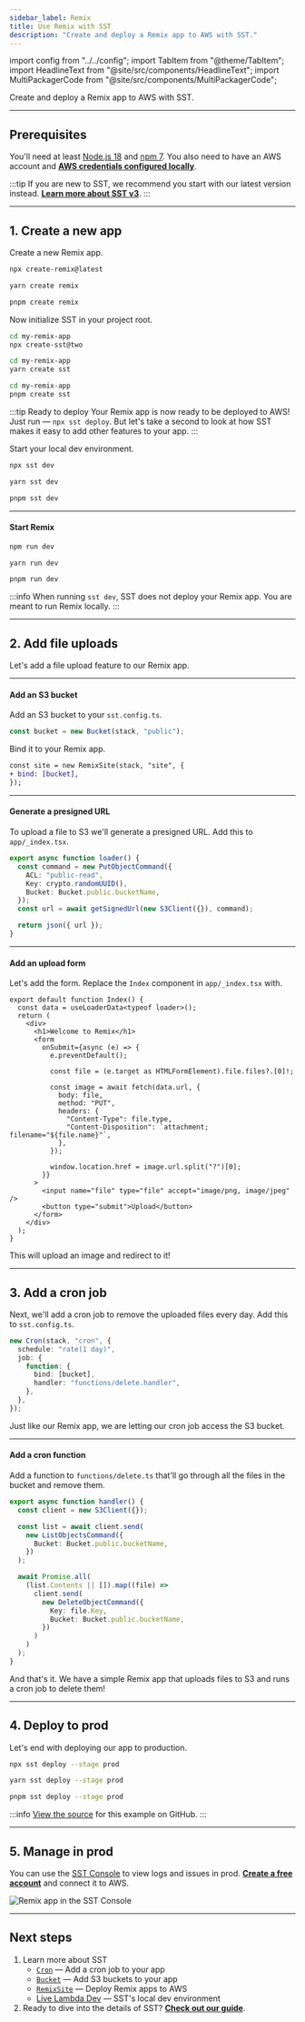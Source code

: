 ```yaml
---
sidebar_label: Remix
title: Use Remix with SST
description: "Create and deploy a Remix app to AWS with SST."
---
```


import config from "../../config";
import TabItem from "@theme/TabItem";
import HeadlineText from "@site/src/components/HeadlineText";
import MultiPackagerCode from "@site/src/components/MultiPackagerCode";

<HeadlineText>

Create and deploy a Remix app to AWS with SST.

</HeadlineText>

---

## Prerequisites

You'll need at least [Node.js 18](https://nodejs.org/) and [npm 7](https://www.npmjs.com/). You also need to have an AWS account and [**AWS credentials configured locally**](advanced/iam-credentials.md#loading-from-a-file).

:::tip
If you are new to SST, we recommend you start with our latest version instead. [**Learn more about SST v3**](https://sst.dev/).
:::

---

## 1. Create a new app

Create a new Remix app.

<MultiPackagerCode>
<TabItem value="npm">

```bash
npx create-remix@latest
```

</TabItem>
<TabItem value="yarn">

```bash
yarn create remix
```

</TabItem>
<TabItem value="pnpm">

```bash
pnpm create remix
```

</TabItem>
</MultiPackagerCode>

Now initialize SST in your project root.

<MultiPackagerCode>
<TabItem value="npm">

```bash
cd my-remix-app
npx create-sst@two
```

</TabItem>
<TabItem value="yarn">

```bash
cd my-remix-app
yarn create sst
```

</TabItem>
<TabItem value="pnpm">

```bash
cd my-remix-app
pnpm create sst
```

</TabItem>
</MultiPackagerCode>

:::tip Ready to deploy
Your Remix app is now ready to be deployed to AWS! Just run — `npx sst deploy`. But let's take a second to look at how SST makes it easy to add other features to your app.
:::

Start your local dev environment.

<MultiPackagerCode>
<TabItem value="npm">

```bash
npx sst dev
```

</TabItem>
<TabItem value="yarn">

```bash
yarn sst dev
```

</TabItem>
<TabItem value="pnpm">

```bash
pnpm sst dev
```

</TabItem>
</MultiPackagerCode>

---

#### Start Remix

<MultiPackagerCode>
<TabItem value="npm">

```bash
npm run dev
```

</TabItem>
<TabItem value="yarn">

```bash
yarn run dev
```

</TabItem>
<TabItem value="pnpm">

```bash
pnpm run dev
```

</TabItem>
</MultiPackagerCode>

:::info
When running `sst dev`, SST does not deploy your Remix app. You are meant to run Remix locally.
:::

---

## 2. Add file uploads

Let's add a file upload feature to our Remix app.

---

#### Add an S3 bucket

Add an S3 bucket to your `sst.config.ts`.

```ts title="sst.config.ts"
const bucket = new Bucket(stack, "public");
```

Bind it to your Remix app.

```diff title="sst.config.ts"
const site = new RemixSite(stack, "site", {
+ bind: [bucket],
});
```

---

#### Generate a presigned URL

To upload a file to S3 we'll generate a presigned URL. Add this to `app/_index.tsx`.

```ts title="app/_index.tsx" {5}
export async function loader() {
  const command = new PutObjectCommand({
    ACL: "public-read",
    Key: crypto.randomUUID(),
    Bucket: Bucket.public.bucketName,
  });
  const url = await getSignedUrl(new S3Client({}), command);

  return json({ url });
}
```

---

#### Add an upload form

Let's add the form. Replace the `Index` component in `app/_index.tsx` with.

```tsx title="app/_index.tsx"
export default function Index() {
  const data = useLoaderData<typeof loader>();
  return (
    <div>
      <h1>Welcome to Remix</h1>
      <form
        onSubmit={async (e) => {
          e.preventDefault();

          const file = (e.target as HTMLFormElement).file.files?.[0]!;

          const image = await fetch(data.url, {
            body: file,
            method: "PUT",
            headers: {
              "Content-Type": file.type,
              "Content-Disposition": `attachment; filename="${file.name}"`,
            },
          });

          window.location.href = image.url.split("?")[0];
        }}
      >
        <input name="file" type="file" accept="image/png, image/jpeg" />
        <button type="submit">Upload</button>
      </form>
    </div>
  );
}
```

This will upload an image and redirect to it!

---

## 3. Add a cron job

Next, we'll add a cron job to remove the uploaded files every day. Add this to `sst.config.ts`.

```ts title="sst.config.ts"
new Cron(stack, "cron", {
  schedule: "rate(1 day)",
  job: {
    function: {
      bind: [bucket],
      handler: "functions/delete.handler",
    },
  },
});
```

Just like our Remix app, we are letting our cron job access the S3 bucket.

---

#### Add a cron function

Add a function to `functions/delete.ts` that'll go through all the files in the bucket and remove them.

```ts title="functions/delete.ts"
export async function handler() {
  const client = new S3Client({});

  const list = await client.send(
    new ListObjectsCommand({
      Bucket: Bucket.public.bucketName,
    })
  );

  await Promise.all(
    (list.Contents || []).map((file) =>
      client.send(
        new DeleteObjectCommand({
          Key: file.Key,
          Bucket: Bucket.public.bucketName,
        })
      )
    )
  );
}
```

And that's it. We have a simple Remix app that uploads files to S3 and runs a cron job to delete them!

---

## 4. Deploy to prod

Let's end with deploying our app to production.

<MultiPackagerCode>
<TabItem value="npm">

```bash
npx sst deploy --stage prod
```

</TabItem>
<TabItem value="yarn">

```bash
yarn sst deploy --stage prod
```

</TabItem>
<TabItem value="pnpm">

```bash
pnpm sst deploy --stage prod
```

</TabItem>
</MultiPackagerCode>

:::info
[View the source](https://github.com/sst/v2/tree/master/examples/quickstart-remix) for this example on GitHub.
:::

---

## 5. Manage in prod

You can use the [SST Console](console.md) to view logs and issues in prod. **<a href={config.console}>Create a free account</a>** and connect it to AWS.

![Remix app in the SST Console](/img/start/remix-app-in-the-sst-console.png)

---

## Next steps

1. Learn more about SST
   - [`Cron`](../constructs/Cron.md) — Add a cron job to your app
   - [`Bucket`](../constructs/Bucket.md) — Add S3 buckets to your app
   - [`RemixSite`](../constructs/RemixSite.md) — Deploy Remix apps to AWS
   - [Live Lambda Dev](../live-lambda-development.md) — SST's local dev environment
2. Ready to dive into the details of SST? <a href={config.guide}>**Check out our guide**</a>.
